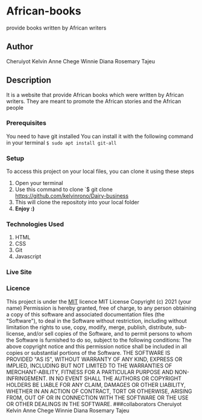 # African-books
provide books written by African writers
## Author
Cheruiyot Kelvin
Anne Chege
Winnie Diana
Rosemary Tajeu
## Description
It is a website that provide African books which were written by African writers. They are meant to promote the African stories and the African people
### Prerequisites
You need to have git installed
You can install it with the following command in your terminal
`$ sudo apt install git-all`
### Setup
To access this project on your local files, you can clone it using these steps
1. Open your terminal
1. Use this command to clone `$ git clone https://github.com/kelvinrono/Dairy-business
1. This will clone the repositoty into your local folder
1. __Enjoy :)__
### Technologies Used
1. HTML
2. CSS
3. Git
4. Javascript
### Live Site

### Licence
This project is under the  [MIT](LICENSE) licence
MIT License
Copyright (c) 2021 (your name)
Permission is hereby granted, free of charge, to any person obtaining a copy
of this software and associated documentation files (the "Software"), to deal
in the Software without restriction, including without limitation the rights
to use, copy, modify, merge, publish, distribute, sub-license, and/or sell
copies of the Software, and to permit persons to whom the Software is
furnished to do so, subject to the following conditions:
The above copyright notice and this permission notice shall be included in all
copies or substantial portions of the Software.
THE SOFTWARE IS PROVIDED "AS IS", WITHOUT WARRANTY OF ANY KIND, EXPRESS OR
IMPLIED, INCLUDING BUT NOT LIMITED TO THE WARRANTIES OF MERCHANT-ABILITY,
FITNESS FOR A PARTICULAR PURPOSE AND NON-INFRINGEMENT. IN NO EVENT SHALL THE
AUTHORS OR COPYRIGHT HOLDERS BE LIABLE FOR ANY CLAIM, DAMAGES OR OTHER
LIABILITY, WHETHER IN AN ACTION OF CONTRACT, TORT OR OTHERWISE, ARISING FROM,
OUT OF OR IN CONNECTION WITH THE SOFTWARE OR THE USE OR OTHER DEALINGS IN THE
SOFTWARE. 
###collaborators
Cheruiyot Kelvin
Anne Chege
Winnie Diana
Rosemary Tajeu
